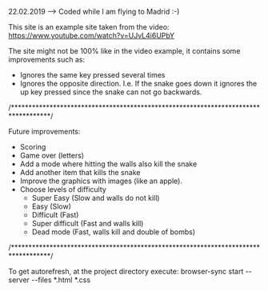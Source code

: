 22.02.2019  --> Coded while I am flying to Madrid :-)


This site is an example site taken from the video: https://www.youtube.com/watch?v=UJvL4i6UPbY



The site might not be 100% like in the video example, it contains some 
improvements such as:

+ Ignores the same key pressed several times
+ Ignores the opposite direction. I.e. If the snake goes down it ignores
	the up key pressed since the snake can not go backwards.

/***********************************************************************************/

Future improvements:
+ Scoring
+ Game over (letters)
+ Add a mode where hitting the walls also kill the snake
+ Add another item that kills the snake
+ Improve the graphics with images (like an apple).
+ Choose levels of difficulty
	+ Super Easy (Slow and walls do not kill)
	+ Easy (Slow)
	+ Difficult (Fast)
	+ Super difficult (Fast and walls kill)
	+ Dead mode (Fast, walls kill and double of bombs)

/***********************************************************************************/

To get autorefresh, at the project directory execute:
	browser-sync start --server --files *.html *.css
